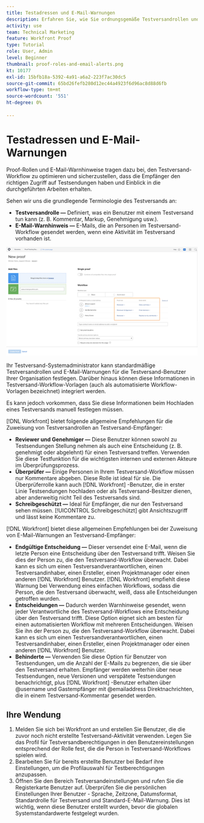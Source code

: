 ```yaml
---
title: Testadressen und E-Mail-Warnungen
description: Erfahren Sie, wie Sie ordnungsgemäße Testversandrollen und E-Mail-Warnungen aktivieren, damit Testversand-Empfänger Zugriff auf die durchgeführten Arbeiten haben, und wie Sie die entsprechenden Schritte in [!DNL  Workfront].
activity: use
team: Technical Marketing
feature: Workfront Proof
type: Tutorial
role: User, Admin
level: Beginner
thumbnail: proof-roles-and-email-alerts.png
kt: 10177
exl-id: 15bfb18a-5392-4a91-a6a2-223f7ac30dc5
source-git-commit: 65bd26fefb280d12ec44a4923f6d96ac8d88d6fb
workflow-type: tm+mt
source-wordcount: '551'
ht-degree: 0%

---
```


# Testadressen und E-Mail-Warnungen

Proof-Rollen und E-Mail-Warnhinweise tragen dazu bei, den Testversand-Workflow zu optimieren und sicherzustellen, dass die Empfänger den richtigen Zugriff auf Testsendungen haben und Einblick in die durchgeführten Arbeiten erhalten.

Sehen wir uns die grundlegende Terminologie des Testversands an:

* **Testversandrolle —** Definiert, was ein Benutzer mit einem Testversand tun kann (z. B. Kommentar, Markup, Genehmigung usw.).
* **E-Mail-Warnhinweis —** E-Mails, die an Personen im Testversand-Workflow gesendet werden, wenn eine Aktivität im Testversand vorhanden ist.

![Ein Bild der [!UICONTROL Neuer Testversand] mit dem [!UICONTROL Proof role] und [!UICONTROL E-Mail-Warnungen] hervorgehobene Spalten.](assets/proof-roles-and-email-alerts.png)

Ihr Testversand-Systemadministrator kann standardmäßige Testversandrollen und E-Mail-Warnungen für die Testversand-Benutzer Ihrer Organisation festlegen. Darüber hinaus können diese Informationen in Testversand-Workflow-Vorlagen (auch als automatisierte Workflow-Vorlagen bezeichnet) integriert werden.

Es kann jedoch vorkommen, dass Sie diese Informationen beim Hochladen eines Testversands manuell festlegen müssen.

[!DNL Workfront] bietet folgende allgemeine Empfehlungen für die Zuweisung von Testversandrollen an Testversand-Empfänger:

* **Reviewer und Genehmiger —** Diese Benutzer können sowohl zu Testsendungen Stellung nehmen als auch eine Entscheidung (z. B. genehmigt oder abgelehnt) für einen Testversand treffen. Verwenden Sie diese Testfunktion für die wichtigsten internen und externen Akteure im Überprüfungsprozess.
* **Überprüfer —** Einige Personen in Ihrem Testversand-Workflow müssen nur Kommentare abgeben. Diese Rolle ist ideal für sie. Die Überprüferrolle kann auch [!DNL Workfront] -Benutzer, die in erster Linie Testsendungen hochladen oder als Testversand-Besitzer dienen, aber anderweitig nicht Teil des Testversands sind.
* **Schreibgeschützt —** Ideal für Empfänger, die nur den Testversand sehen müssen. [!UICONTROL Schreibgeschützt] gibt Ansichtszugriff und lässt keine Kommentare zu.

[!DNL Workfront] bietet diese allgemeinen Empfehlungen bei der Zuweisung von E-Mail-Warnungen an Testversand-Empfänger:

* **Endgültige Entscheidung —** Dieser versendet eine E-Mail, wenn die letzte Person eine Entscheidung über den Testversand trifft. Weisen Sie dies der Person zu, die den Testversand-Workflow überwacht. Dabei kann es sich um einen Testversandverantwortlichen, einen Testversandinhaber, einen Ersteller, einen Projektmanager oder einen anderen [!DNL Workfront] Benutzer. [!DNL Workfront] empfiehlt diese Warnung bei Verwendung eines einfachen Workflows, sodass die Person, die den Testversand überwacht, weiß, dass alle Entscheidungen getroffen wurden.
* **Entscheidungen —** Dadurch werden Warnhinweise gesendet, wenn jeder Verantwortliche des Testversand-Workflows eine Entscheidung über den Testversand trifft. Diese Option eignet sich am besten für einen automatisierten Workflow mit mehreren Entscheidungen. Weisen Sie ihn der Person zu, die den Testversand-Workflow überwacht. Dabei kann es sich um einen Testversandverantwortlichen, einen Testversandinhaber, einen Ersteller, einen Projektmanager oder einen anderen [!DNL Workfront] Benutzer.
* **Behinderte —** Verwenden Sie diese Option für Benutzer von Testsendungen, um die Anzahl der E-Mails zu begrenzen, die sie über den Testversand erhalten. Empfänger werden weiterhin über neue Testsendungen, neue Versionen und verspätete Testsendungen benachrichtigt, plus [!DNL Workfront] -Benutzer erhalten über @username und Gastempfänger mit @emailaddress Direktnachrichten, die in einem Testversand-Kommentar gesendet werden.

## Ihre Wendung

1. Melden Sie sich bei Workfront an und erstellen Sie Benutzer, die die zuvor noch nicht erstellte Testversand-Aktivität verwenden. Legen Sie das Profil für Testversandberechtigungen in den Benutzereinstellungen entsprechend der Rolle fest, die die Person in Testversand-Workflows spielen wird.
1. Bearbeiten Sie für bereits erstellte Benutzer bei Bedarf ihre Einstellungen, um die Profilauswahl für Testberechtigungen anzupassen.
1. Öffnen Sie den Bereich Testversandeinstellungen und rufen Sie die Registerkarte Benutzer auf. Überprüfen Sie die persönlichen Einstellungen Ihrer Benutzer - Sprache, Zeitzone, Datumsformat, Standardrolle für Testversand und Standard-E-Mail-Warnung. Dies ist wichtig, wenn diese Benutzer erstellt wurden, bevor die globalen Systemstandardwerte festgelegt wurden.

<!--
Download the proof role and email alert guides to have on hand as you start uploading proofs and assigning proof recipients.
-->

<!--
## Learn more
* Notifications for proof comments and decisions
-->

<!--
## Guides
* Proof roles
* Email alerts
-->

